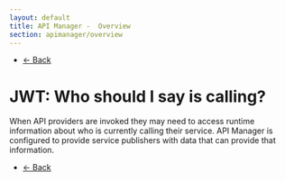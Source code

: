 ```yaml
---
layout: default
title: API Manager -  Overview
section: apimanager/overview
---
```

  
<ul class="pager">
  <li class="previous"><a href="/apimanager/overview">&larr; Back</a></li>
</ul>

# JWT: Who should I say is calling?

When API providers are invoked they may need to access runtime information about who is currently calling their service. API Manager is configured to provide service publishers with data that can provide that information.

<ul class="pager">
  <li class="previous"><a href="/apimanager/overview">&larr; Back</a></li>
</ul>